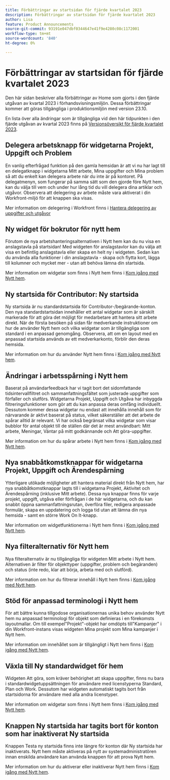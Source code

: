 ```yaml
---
title: Förbättringar av startsidan för fjärde kvartalet 2023
description: Förbättringar av startsidan för fjärde kvartalet 2023
author: Lisa
feature: Product Announcements
source-git-commit: 93191e047dbf0344647e41f9e4280c08c1172001
workflow-type: tm+mt
source-wordcount: '840'
ht-degree: 0%

---
```


# Förbättringar av startsidan för fjärde kvartalet 2023

Den här sidan beskriver alla förbättringar av Home som gjorts i den fjärde utgåvan av kvartal 2023 i förhandsvisningsmiljön. Dessa förbättringar kommer att göras tillgängliga i produktionsmiljön med version 23.10.

En lista över alla ändringar som är tillgängliga vid den här tidpunkten i den fjärde utgåvan av kvartal 2023 finns på [Versionsöversikt för fjärde kvartalet 2023](/help/quicksilver/product-announcements/product-releases/23-q4-release-activity/23-q4-release-overview.md).

## Delegera arbetsknapp för widgetarna Projekt, Uppgift och Problem

En vanlig efterfrågad funktion på den gamla hemsidan är att vi nu har lagt till en delegatknapp i widgetarna Mitt arbete, Mina uppgifter och Mina problem så att du enkelt kan delegera arbete när du inte är på kontoret. På delegatmenyn, som fungerar på samma sätt som den gjorde före Nytt hem, kan du välja till vem och under hur lång tid du vill delegera dina artiklar och utgåvor. Observera att delegering av arbete måste vara aktiverat i din Workfront-miljö för att knappen ska visas.

Mer information om delegering i Workfront finns i [Hantera delegering av uppgifter och utgåvor](/help/quicksilver/manage-work/delegate-work/how-to-delegate-work.md)

## Ny widget för bokrutor för nytt hem

Förutom de nya arbetshanteringsalternativen i Nytt hem kan du nu visa en anslagstavla på startsidan! Med widgeten för anslagstavlor kan du välja att visa en befintlig anslagstavla eller skapa en helt ny i widgeten. Sedan kan du använda alla funktioner i din anslagstavla - skapa och flytta kort, lägga till kolumner och mycket mer - utan att behöva lämna din startsida.

Mer information om widgetar som finns i Nytt hem finns i [Kom igång med Nytt hem](/help/quicksilver/workfront-basics/using-home/new-home/get-started-with-new-home.md).

## Ny startsida för Contributor: Ny startsida

Ny startsida är nu standardstartsida för Contributor-/begärande-konton. Den nya standardstartsidan innehåller ett antal widgetar som är särskilt markerade för att göra det möjligt för medarbetare att hantera sitt arbete direkt. När de första besöken på sidan får medverkande instruktioner om hur de använder Nytt hem och vilka widgetar som är tillgängliga som standard i en anpassad genomgång. Observera, att om en layout med en anpassad startsida används av ett medverkarkonto, förblir den deras hemsida.

Mer information om hur du använder Nytt hem finns i [Kom igång med Nytt hem](/help/quicksilver/workfront-basics/using-home/new-home/get-started-with-new-home.md).

## Ändringar i arbetsspårning i Nytt hem

Baserat på användarfeedback har vi tagit bort det sidomfattande tidsintervallfiltret och sammanfattningsfältet som justerade uppgifter som förfaller och slutförs. Widgetarna Projekt, Uppgift och Utgåva har inbyggda filtreringsfunktioner som gör att du kan anpassa deras omfång individuellt. Dessutom kommer dessa widgetar nu endast att innehålla innehåll som för närvarande är aktivt baserat på status, vilket säkerställer att det arbete de spårar alltid är relevant. Vi har också begränsat vilka widgetar som visar bubblor för antal objekt till de ställen där det är mest användbart: Mitt arbete, Meningar, Väntar på mitt godkännande och Att göra-uppgifter.

Mer information om hur du spårar arbete i Nytt hem finns i [Kom igång med Nytt hem](/help/quicksilver/workfront-basics/using-home/new-home/get-started-with-new-home.md).

## Nya snabbåtkomstknappar för widgetarna Projekt, Uppgift och Ärendespårning

Ytterligare utökade möjligheter att hantera material direkt från Nytt hem, har nya snabbåtkomstknappar lagts till i widgetarna Projekt, Aktivitet och Ärendespårning (inklusive Mitt arbete). Dessa nya knappar finns för varje projekt, uppgift, utgåva eller förfrågan i de här widgetarna, och du kan snabbt öppna sammanfattningsrutan, överföra filer, redigera anpassade formulär, skapa en uppdatering och logga tid utan att lämna din nya hemsida - samt en större Work On It-knapp.

Mer information om widgetfunktionerna i Nytt hem finns i [Kom igång med Nytt hem](/help/quicksilver/workfront-basics/using-home/new-home/get-started-with-new-home.md).

## Nya filteralternativ för Nytt hem

Nya filteralternativ är nu tillgängliga för widgeten Mitt arbete i Nytt hem. Alternativen är filter för objekttyper (uppgifter, problem och begäranden) och status (inte redo, klar att börja, arbeta med och slutförd).

Mer information om hur du filtrerar innehåll i Nytt hem finns i [Kom igång med Nytt hem](/help/quicksilver/workfront-basics/using-home/new-home/get-started-with-new-home.md).

## Stöd för anpassad terminologi i Nytt hem

För att bättre kunna tillgodose organisationernas unika behov använder Nytt hem nu anpassad terminologi för objekt som definieras i en förekomsts layoutmallar. Om till exempel&quot;Projekt&quot;-objekt har omdöpts till&quot;Kampanjer&quot; i din Workfront-instans visas widgeten Mina projekt som Mina kampanjer i Nytt hem.

Mer information om innehållet som är tillgängligt i Nytt hem finns i [Kom igång med Nytt hem](/help/quicksilver/workfront-basics/using-home/new-home/get-started-with-new-home.md).

## Växla till Ny standardwidget för hem

Widgeten Att göra, som kräver behörighet att skapa uppgifter, finns nu bara i standardwidgetuppsättningen för användare med licenstyperna Standard, Plan och Work. Dessutom har widgeten automatiskt tagits bort från startsidorna för användare med alla andra licenstyper.

Mer information om widgetar som finns i Nytt hem finns i [Kom igång med Nytt hem](/help/quicksilver/workfront-basics/using-home/new-home/get-started-with-new-home.md).

## Knappen Ny startsida har tagits bort för konton som har inaktiverat Ny startsida

Knappen Testa ny startsida finns inte längre för konton där Ny startsida har inaktiverats. Nytt hem måste aktiveras på nytt av systemadministratören innan enskilda användare kan använda knappen för att prova Nytt hem.

Mer information om hur du aktiverar eller inaktiverar Nytt hem finns i [Kom igång med Nytt hem](/help/quicksilver/workfront-basics/using-home/new-home/get-started-with-new-home.md).
